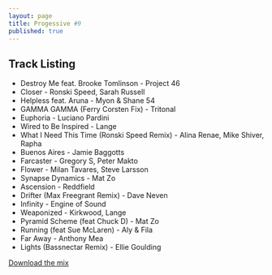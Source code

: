 ```yaml
---
layout: page
title: Progessive #9
published: true
---
```


## Track Listing

* Destroy Me feat. Brooke Tomlinson - Project 46
* Closer - Ronski Speed, Sarah Russell
* Helpless feat. Aruna - Myon & Shane 54
* GAMMA GAMMA (Ferry Corsten Fix) - Tritonal
* Euphoria - Luciano Pardini
* Wired to Be Inspired - Lange
* What I Need This Time (Ronski Speed Remix) - Alina Renae, Mike Shiver, Rapha
* Buenos Aires - Jamie Baggotts
* Farcaster - Gregory S, Peter Makto
* Flower - Milan Tavares, Steve Larsson
* Synapse Dynamics - Mat Zo
* Ascension - Reddfield
* Drifter (Max Freegrant Remix) - Dave Neven
* Infinity - Engine of Sound
* Weaponized - Kirkwood, Lange
* Pyramid Scheme (feat Chuck D) - Mat Zo
* Running (feat Sue McLaren) - Aly & Fila
* Far Away - Anthony Mea
* Lights (Bassnectar Remix) - Ellie Goulding

[Download the mix](https://dl.dropboxusercontent.com/u/3308516/Mixes/Progressive-9.mp3)
